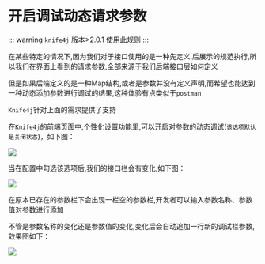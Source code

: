 # 开启调试动态请求参数

::: warning
`knife4j` 版本>2.0.1 使用此规则
:::

在某些特定的情况下,因为我们对于接口使用的是一种先定义,后展示的规范执行,所以我们在界面上看到的请求参数,全部来源于我们后端接口层如何定义

但是如果后端定义的是一种Map结构,或者是参数并没有定义声明,而希望也能达到一种动态添加参数进行调试的结果,这种体验有点类似于`postman`

`Knife4j`针对上面的需求提供了支持

在`Knife4j`的前端页面中,个性化设置功能里,可以开启对参数的动态调试(`该选项默认是关闭状态`)，如下图：

![](/knife4j/images/knife4j/plus/debugDynamic.png)


当在配置中勾选该选项后,我们的接口栏会有变化,如下图：

![](/knife4j/images/knife4j/plus/debugDynamic1.png)


在原本已存在的参数栏下会出现一栏空的参数栏,开发者可以输入参数名称、参数值对参数进行添加

不管是参数名称的变化还是参数值的变化,变化后会自动追加一行新的调试栏参数,效果图如下：


![](/images/knife4j/plus/dynamicparam3.gif)


